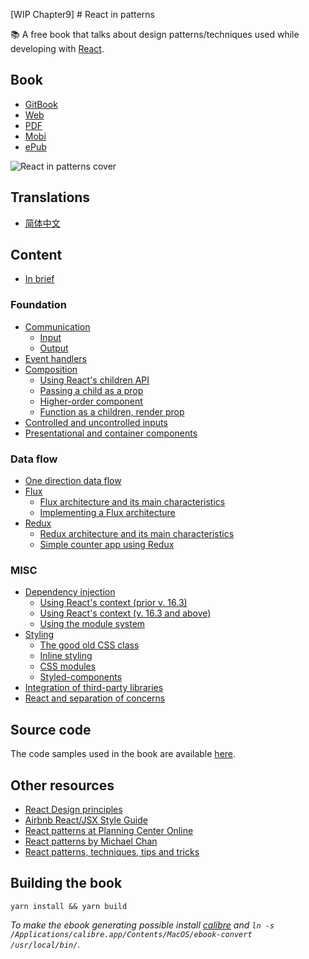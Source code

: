 [WIP Chapter9] # React in patterns

:books: A free book that talks about design patterns/techniques used while developing with [React](https://facebook.github.io/react/).

## Book

* [GitBook](https://www.gitbook.com/book/krasimir/react-in-patterns/details)
* [Web](https://krasimir.gitbooks.io/react-in-patterns/content/)
* [PDF](https://www.gitbook.com/download/pdf/book/krasimir/react-in-patterns)
* [Mobi](https://www.gitbook.com/download/mobi/book/krasimir/react-in-patterns)
* [ePub](https://www.gitbook.com/download/epub/book/krasimir/react-in-patterns)

![React in patterns cover](./book/cover_small.jpg)

## Translations

  * [简体中文](https://github.com/SangKa/react-in-patterns-cn)

## Content

* [In brief](./book/chapter-1/README.md)

### Foundation

* [Communication](./book/chapter-2/README.md)
  * [Input](./book/chapter-2/README.md#input)
  * [Output](./book/chapter-2/README.md#output)
* [Event handlers](./book/chapter-3/README.md)
* [Composition](./book/chapter-4/README.md)
  * [Using React's children API](./book/chapter-4/README.md#using-reacts-children-api)
  * [Passing a child as a prop](./book/chapter-4/README.md#passing-a-child-as-a-prop)
  * [Higher-order component](./book/chapter-4/README.md#higher-order-component)
  * [Function as a children, render prop](./book/chapter-4/README.md#function-as-a-children-render-prop)
* [Controlled and uncontrolled inputs](./book/chapter-5/README.md)
* [Presentational and container components](./book/chapter-6/README.md) 

### Data flow

* [One direction data flow](./book/chapter-7/README.md)
* [Flux](./book/chapter-8/README.md)
  * [Flux architecture and its main characteristics](./book/chapter-8/README.md#flux-architecture-and-its-main-characteristics)
  * [Implementing a Flux architecture](./book/chapter-8/README.md#implementing-a-flux-architecture)
* [Redux](./book/chapter-9/README.md)
  * [Redux architecture and its main characteristics](./book/chapter-9/README.md#redux-architecture-and-its-main-characteristics)
  * [Simple counter app using Redux](./book/chapter-9/README.md#simple-counter-app-using-redux)

### MISC

* [Dependency injection](./book/chapter-10/README.md)
  * [Using React's context (prior v. 16.3)](./book/chapter-10/README.md#using-reacts-context-prior-v-163)
  * [Using React's context (v. 16.3 and above)](./book/chapter-10/README.md#using-reacts-context-v-163-and-above)
  * [Using the module system](./book/chapter-10/README.md#using-the-module-system)
* [Styling](./book/chapter-11/README.md)
  * [The good old CSS class](./book/chapter-11/README.md#the-good-old-css-class)
  * [Inline styling](./book/chapter-11/README.md#inline-styling)
  * [CSS modules](./book/chapter-11/README.md#css-modules)
  * [Styled-components](./book/chapter-11/README.md#styled-components)
* [Integration of third-party libraries](./book/chapter-12/README.md)
* [React and separation of concerns](./book/chapter-13/README.md)


## Source code

The code samples used in the book are available [here](./code).

## Other resources

* [React Design principles](https://facebook.github.io/react/contributing/design-principles.html)
* [Airbnb React/JSX Style Guide](https://github.com/airbnb/javascript/tree/master/react)
* [React patterns at Planning Center Online](https://github.com/planningcenter/react-patterns)
* [React patterns by Michael Chan](http://reactpatterns.com/)
* [React patterns, techniques, tips and tricks](https://github.com/vasanthk/react-bits)

## Building the book

`yarn install && yarn build`

*To make the ebook generating possible install [calibre](http://calibre-ebook.com/about) and `ln -s /Applications/calibre.app/Contents/MacOS/ebook-convert /usr/local/bin/`.*
